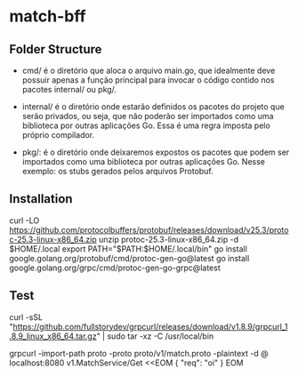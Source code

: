# match-bff

## Folder Structure

- cmd/ é o diretório que aloca o arquivo main.go, que idealmente deve possuir apenas a função principal para invocar o código contido nos pacotes internal/ ou pkg/.

- internal/ é o diretório onde estarão definidos os pacotes do projeto que serão privados, ou seja, que não poderão ser importados como uma biblioteca por outras aplicações Go. Essa é uma regra imposta pelo próprio compilador.

- pkg/: é o diretório onde deixaremos expostos os pacotes que podem ser importados como uma biblioteca por outras aplicações Go. Nesse exemplo: os stubs gerados pelos arquivos Protobuf.

## Installation

curl -LO https://github.com/protocolbuffers/protobuf/releases/download/v25.3/protoc-25.3-linux-x86_64.zip
unzip protoc-25.3-linux-x86_64.zip -d $HOME/.local
export PATH="$PATH:$HOME/.local/bin"
go install google.golang.org/protobuf/cmd/protoc-gen-go@latest
go install google.golang.org/grpc/cmd/protoc-gen-go-grpc@latest

## Test

curl -sSL "https://github.com/fullstorydev/grpcurl/releases/download/v1.8.9/grpcurl_1.8.9_linux_x86_64.tar.gz" | sudo tar -xz -C /usr/local/bin

grpcurl -import-path proto -proto proto/v1/match.proto -plaintext -d @ localhost:8080 v1.MatchService/Get <<EOM
{
"req": "oi"
}
EOM
